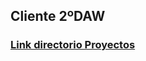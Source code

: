 ## Cliente 2ºDAW

### [Link directorio Proyectos](http://daw2.ieslamarisma.net/proyectos/2024juanmaguerrero/)
